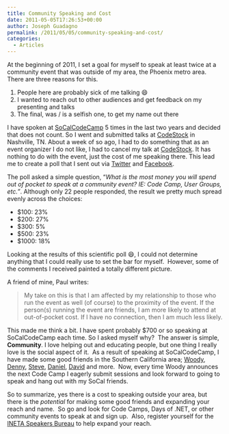 ```yaml
---
title: Community Speaking and Cost
date: 2011-05-05T17:26:53+00:00
author: Joseph Guadagno
permalink: /2011/05/05/community-speaking-and-cost/
categories:
  - Articles
---
```

At the beginning of 2011, I set a goal for myself to speak at least twice at a community event that was outside of my area, the Phoenix metro area.  There are three reasons for this.

1. People here are probably sick of me talking :smile:
2. I wanted to reach out to other audiences and get feedback on my presenting and talks
3. The final, was / is a selfish one, to get my name out there

I have spoken at [SoCalCodeCamp](http://www.socalcodecamp.com) 5 times in the last two years and decided that does not count. So I went and submitted talks at [CodeStock](http://codestock.org) in Nashville, TN. About a week of so ago, I had to do something that as an event organizer I do not like, I had to cancel my talk at [CodeStock](http://www.codestock.org/). It has nothing to do with the event, just the cost of me speaking there. This lead me to create a poll that I sent out via [Twitter](http://twitter.com/jguadagno) and [Facebook](http://www.facebook.com/Joseph.J.Guadagno). 

The poll asked a simple question, “_What is the most money you will spend out of pocket to speak at a community event? IE: Code Camp, User Groups, etc.”_. Although only 22 people responded, the result we pretty much spread evenly across the choices:

* $100: 23%
* $200: 27%
* $300: 5%
* $500: 23%
* $1000: 18%

Looking at the results of this scientific poll :smile:, I could not determine anything that I could really use to set the bar for myself.  However, some of the comments I received painted a totally different picture.

A friend of mine, Paul writes:

> My take on this is that I am affected by my relationship to those who run the event as well (of course) to the proximity of the event. If the person(s) running the event are friends, I am more likely to attend at out-of-pocket cost. If I have no connection, then I am much less likely.

This made me think a bit. I have spent probably $700 or so speaking at SoCalCodeCamp each time. So I asked myself why?  The answer is simple, **Community**. I love helping out and educating people, but one thing I really love is the social aspect of it.  As a result of speaking at SoCalCodeCamp, I have made some good friends in the Southern California area; [Woody](http://blog.pewitt.org), [Denny](http://mrdenny.com), [Steve](http://twitter.com/scevans), [Daniel](http://thesociablegeek.com/), [David](http://davidmccarter.net) and more.  Now, every time Woody announces the next Code Camp I eagerly submit sessions and look forward to going to speak and hang out with my SoCal friends.

So to summarize, yes there is a cost to speaking outside your area, but there is the _potential_ for making some good friends and expanding your reach and name.  So go and look for Code Camps, Days of .NET, or other community events to speak at and sign up.  Also, register yourself for the [INETA Speakers Bureau](http://www.ineta.org/speakers) to help expand your reach.